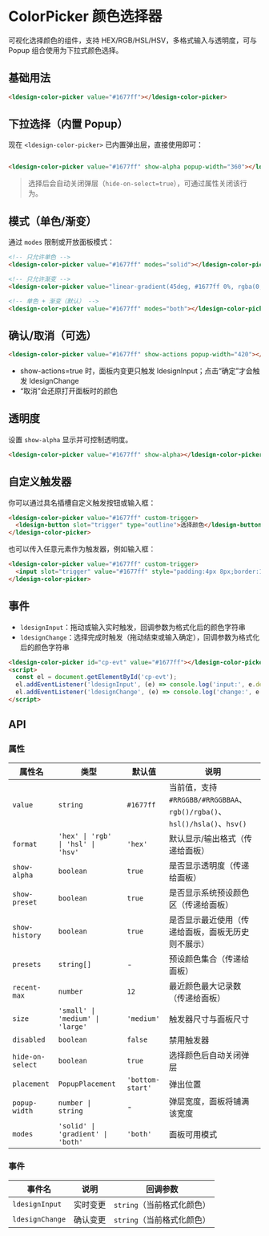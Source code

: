 # ColorPicker 颜色选择器

可视化选择颜色的组件，支持 HEX/RGB/HSL/HSV，多格式输入与透明度，可与 Popup 组合使用为下拉式颜色选择。

## 基础用法

<div class="demo-container">
  <ldesign-color-picker value="#1677ff"></ldesign-color-picker>
</div>

```html
<ldesign-color-picker value="#1677ff"></ldesign-color-picker>
```

## 下拉选择（内置 Popup）

现在 `<ldesign-color-picker>` 已内置弹出层，直接使用即可：

<div class="demo-container" style="display:flex; align-items:center; gap:12px;">
  <ldesign-color-picker value="#1677ff" show-alpha popup-width="360"></ldesign-color-picker>
</div>

```html
<ldesign-color-picker value="#1677ff" show-alpha popup-width="360"></ldesign-color-picker>
```

> 选择后会自动关闭弹层（`hide-on-select=true`），可通过属性关闭该行为。

## 模式（单色/渐变）

通过 `modes` 限制或开放面板模式：

```html
<!-- 只允许单色 -->
<ldesign-color-picker value="#1677ff" modes="solid"></ldesign-color-picker>

<!-- 只允许渐变 -->
<ldesign-color-picker value="linear-gradient(45deg, #1677ff 0%, rgba(0,0,0,.3) 100%)" modes="gradient"></ldesign-color-picker>

<!-- 单色 + 渐变（默认） -->
<ldesign-color-picker value="#1677ff" modes="both"></ldesign-color-picker>
```

## 确认/取消（可选）

```html
<ldesign-color-picker value="#1677ff" show-actions popup-width="420"></ldesign-color-picker>
```

- show-actions=true 时，面板内变更只触发 ldesignInput；点击“确定”才会触发 ldesignChange
- “取消”会还原打开面板时的颜色

## 透明度

设置 `show-alpha` 显示并可控制透明度。

<div class="demo-container">
  <ldesign-color-picker value="#1677ff" show-alpha></ldesign-color-picker>
</div>

```html
<ldesign-color-picker value="#1677ff" show-alpha></ldesign-color-picker>
```

## 自定义触发器

你可以通过具名插槽自定义触发按钮或输入框：

```html
<ldesign-color-picker value="#1677ff" custom-trigger>
  <ldesign-button slot="trigger" type="outline">选择颜色</ldesign-button>
</ldesign-color-picker>
```

也可以传入任意元素作为触发器，例如输入框：

```html
<ldesign-color-picker value="#1677ff" custom-trigger>
  <input slot="trigger" value="#1677ff" style="padding:4px 8px;border:1px solid #ddd;border-radius:6px;width:140px;" readonly />
</ldesign-color-picker>
```

## 事件

- `ldesignInput`：拖动或输入实时触发，回调参数为格式化后的颜色字符串
- `ldesignChange`：选择完成时触发（拖动结束或输入确定），回调参数为格式化后的颜色字符串

```html
<ldesign-color-picker id="cp-evt" value="#1677ff"></ldesign-color-picker>
<script>
  const el = document.getElementById('cp-evt');
  el.addEventListener('ldesignInput', (e) => console.log('input:', e.detail));
  el.addEventListener('ldesignChange', (e) => console.log('change:', e.detail));
</script>
```

## API

### 属性

| 属性名 | 类型 | 默认值 | 说明 |
| --- | --- | --- | --- |
| `value` | `string` | `#1677ff` | 当前值，支持 `#RRGGBB/#RRGGBBAA`、`rgb()/rgba()`、`hsl()/hsla()`、`hsv()` |
| `format` | `'hex' \| 'rgb' \| 'hsl' \| 'hsv'` | `'hex'` | 默认显示/输出格式（传递给面板） |
| `show-alpha` | `boolean` | `true` | 是否显示透明度（传递给面板） |
| `show-preset` | `boolean` | `true` | 是否显示系统预设颜色区（传递给面板） |
| `show-history` | `boolean` | `true` | 是否显示最近使用（传递给面板，面板无历史则不展示） |
| `presets` | `string[]` | - | 预设颜色集合（传递给面板） |
| `recent-max` | `number` | `12` | 最近颜色最大记录数（传递给面板） |
| `size` | `'small' \| 'medium' \| 'large'` | `'medium'` | 触发器尺寸与面板尺寸 |
| `disabled` | `boolean` | `false` | 禁用触发器 |
| `hide-on-select` | `boolean` | `true` | 选择颜色后自动关闭弹层 |
| `placement` | `PopupPlacement` | `'bottom-start'` | 弹出位置 |
| `popup-width` | `number \| string` | - | 弹层宽度，面板将铺满该宽度 |
| `modes` | `'solid' \| 'gradient' \| 'both'` | `'both'` | 面板可用模式 |

### 事件

| 事件名 | 说明 | 回调参数 |
| --- | --- | --- |
| `ldesignInput` | 实时变更 | `string`（当前格式化颜色） |
| `ldesignChange` | 确认变更 | `string`（当前格式化颜色） |

